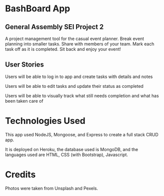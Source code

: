 # BashBoard App
## General Assembly SEI Project 2

A project management tool for the casual event planner. Break event planning into smaller tasks. Share with members of your team. Mark each task off as it is completed. Sit back and enjoy your event!

## User Stories

Users will be able to log in to app and create tasks with details and notes

Users will be able to edit tasks and update their status as completed

Users will be able to visually track what still needs completion and what has been taken care of

# Technologies Used

This app used NodeJS, Mongoose, and Express to create a full stack CRUD app.

It is deployed on Heroku, the database used is MongoDB, and the languages used are HTML, CSS (with Bootstrap), Javascript.

# Credits

Photos were taken from Unsplash and Pexels.
